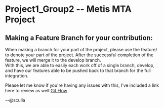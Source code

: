 # Project1_Group2 -- Metis MTA Project

## Making a Feature Branch for your contribution:
When making a branch for your part of the project, please use the feature/<your branch name> to denote your part of the project. After the successful completion of the feature, we will merge it to the develop branch.  
With this, we are able to easily each work off of a single branch, develop, and have our features able to be pushed back to that branch for the full integration. 

Please let me know if you're having any issues with this, I've included a link here to review as well [Git Flow](https://www.atlassian.com/git/tutorials/comparing-workflows/gitflow-workflow) 

--@sculla
